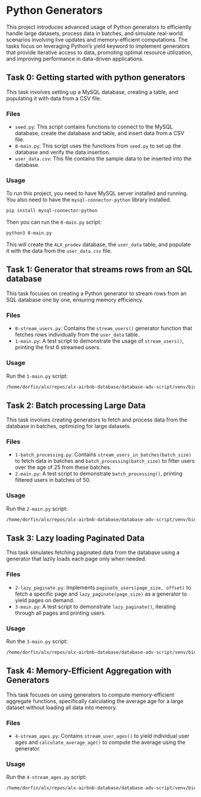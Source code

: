 # Python Generators

This project introduces advanced usage of Python generators to efficiently handle large datasets, process data in batches, and simulate real-world scenarios involving live updates and memory-efficient computations. The tasks focus on leveraging Python’s yield keyword to implement generators that provide iterative access to data, promoting optimal resource utilization, and improving performance in data-driven applications.

## Task 0: Getting started with python generators

This task involves setting up a MySQL database, creating a table, and populating it with data from a CSV file.

### Files

*   `seed.py`: This script contains functions to connect to the MySQL database, create the database and table, and insert data from a CSV file.
*   `0-main.py`: This script uses the functions from `seed.py` to set up the database and verify the data insertion.
*   `user_data.csv`: This file contains the sample data to be inserted into the database.

### Usage

To run this project, you need to have MySQL server installed and running. You also need to have the `mysql-connector-python` library installed.

```bash
pip install mysql-connector-python
```

Then you can run the `0-main.py` script:

```bash
python3 0-main.py
```

This will create the `ALX_prodev` database, the `user_data` table, and populate it with the data from the `user_data.csv` file.

## Task 1: Generator that streams rows from an SQL database

This task focuses on creating a Python generator to stream rows from an SQL database one by one, ensuring memory efficiency.

### Files

*   `0-stream_users.py`: Contains the `stream_users()` generator function that fetches rows individually from the `user_data` table.
*   `1-main.py`: A test script to demonstrate the usage of `stream_users()`, printing the first 6 streamed users.

### Usage

Run the `1-main.py` script:

```bash
/home/dorfin/alx/repos/alx-airbnb-database/database-adv-script/venv/bin/python /home/dorfin/alx/repos/alx-airbnb-database/database-adv-script/1-main.py
```

## Task 2: Batch processing Large Data

This task involves creating generators to fetch and process data from the database in batches, optimizing for large datasets.

### Files

*   `1-batch_processing.py`: Contains `stream_users_in_batches(batch_size)` to fetch data in batches and `batch_processing(batch_size)` to filter users over the age of 25 from these batches.
*   `2-main.py`: A test script to demonstrate `batch_processing()`, printing filtered users in batches of 50.

### Usage

Run the `2-main.py` script:

```bash
/home/dorfin/alx/repos/alx-airbnb-database/database-adv-script/venv/bin/python /home/dorfin/alx/repos/alx-airbnb-database/database-adv-script/2-main.py
```

## Task 3: Lazy loading Paginated Data

This task simulates fetching paginated data from the database using a generator that lazily loads each page only when needed.

### Files

*   `2-lazy_paginate.py`: Implements `paginate_users(page_size, offset)` to fetch a specific page and `lazy_paginate(page_size)` as a generator to yield pages on demand.
*   `3-main.py`: A test script to demonstrate `lazy_paginate()`, iterating through all pages and printing users.

### Usage

Run the `3-main.py` script:

```bash
/home/dorfin/alx/repos/alx-airbnb-database/database-adv-script/venv/bin/python /home/dorfin/alx/repos/alx-airbnb-database/database-adv-script/3-main.py
```

## Task 4: Memory-Efficient Aggregation with Generators

This task focuses on using generators to compute memory-efficient aggregate functions, specifically calculating the average age for a large dataset without loading all data into memory.

### Files

*   `4-stream_ages.py`: Contains `stream_user_ages()` to yield individual user ages and `calculate_average_age()` to compute the average using the generator.

### Usage

Run the `4-stream_ages.py` script:

```bash
/home/dorfin/alx/repos/alx-airbnb-database/database-adv-script/venv/bin/python /home/dorfin/alx/repos/alx-airbnb-database/database-adv-script/4-stream_ages.py
```
